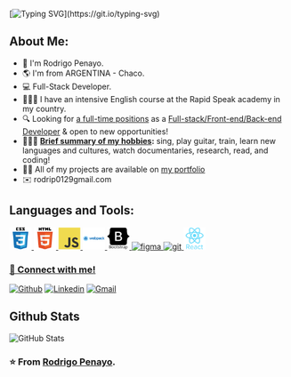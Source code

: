[![Typing SVG](https://readme-typing-svg.herokuapp.com?font=Fira+Code&pause=1000&width=435&lines=Hello+World!;I'm+Rod.!)](https://git.io/typing-svg)


## About Me:
- 👋 I'm Rodrigo Penayo.
- 🌎 I'm from ARGENTINA - Chaco.
- 💻 Full-Stack Developer.
- 👩🏽‍🎓 I have an intensive English course at the Rapid Speak academy in my country.
- 🔍 Looking for <ins>a full-time positions</ins> as a <ins>Full-stack/Front-end/Back-end Developer</ins> & open to new opportunities!
- 🤸🏽‍♀️ **<ins>Brief summary of my hobbies</ins>:** sing, play guitar, train, learn new languages and cultures, watch documentaries, research, read, and coding!
- 👨‍💻 All of my projects are available on [my portfolio](https://portfoliorod-8sc3yov2x-rodrigopenayo98.vercel.app/)
- ✉️ rodrip0129gmail.com

## Languages and Tools:
<!--Credit to all those who created or own these icons & logos | I do not own any of them-->
<p align="left"> <a href="https://getbootstrap.com" target="_blank" rel="noreferrer"> 

<img src="https://raw.githubusercontent.com/devicons/devicon/master/icons/css3/css3-original-wordmark.svg" alt="css3" width="40" height="40"/> </a> <a href="https://www.figma.com/" target="_blank" rel="noreferrer"> <img src="https://raw.githubusercontent.com/devicons/devicon/master/icons/html5/html5-original-wordmark.svg" alt="html5" width="40" height="40"/> </a> <a href="https://developer.mozilla.org/en-US/docs/Web/JavaScript" target="_blank" rel="noreferrer"> <img src="https://raw.githubusercontent.com/devicons/devicon/master/icons/javascript/javascript-original.svg" alt="javascript" width="40" height="40"/> </a> <a href="https://jestjs.io" target="_blank" rel="noreferrer"> <img src="https://raw.githubusercontent.com/devicons/devicon/d00d0969292a6569d45b06d3f350f463a0107b0d/icons/webpack/webpack-original-wordmark.svg" alt="webpack" width="40" height="40"/> </a> <a href="https://zapier.com" target="_blank" rel="noreferrer"> <img src="https://raw.githubusercontent.com/devicons/devicon/master/icons/bootstrap/bootstrap-plain-wordmark.svg" alt="bootstrap" width="40" height="40"/> </a> <a href="https://www.w3schools.com/css/" target="_blank" rel="noreferrer"> <img src="https://www.vectorlogo.zone/logos/figma/figma-icon.svg" alt="figma" width="40" height="40"/> </a> <a href="https://git-scm.com/" target="_blank" rel="noreferrer">  <img src="https://www.vectorlogo.zone/logos/git-scm/git-scm-icon.svg" alt="git" width="40" height="40"/> </a> <a href="https://www.w3.org/html/" target="_blank" rel="noreferrer"> <img src="https://raw.githubusercontent.com/devicons/devicon/master/icons/react/react-original-wordmark.svg" alt="react" width="40" height="40"/> </a> <a href="https://redis.io" target="_blank" rel="noreferrer">
</p>


### 👤 Connect with me!

[![Github](https://img.shields.io/badge/-Github-000?style=flat&logo=Github&logoColor=white)](https://github.com/rodrigopenayo98)
[![Linkedin](https://img.shields.io/badge/-LinkedIn-blue?style=flat&logo=Linkedin&logoColor=white)](https://www.linkedin.com/in/rodrigo-penayo-391226158/)
[![Gmail](https://img.shields.io/badge/-Gmail-c14438?style=flat&logo=Gmail&logoColor=white)](mailto:rodrip0129@gmail.com)

## Github Stats  

![GitHub Stats](https://github-readme-stats.vercel.app/api?username=rodrigopenayo98&theme=react)


### ⭐ From [Rodrigo Penayo](hhttps://github.com/rodrigopenayo98).
